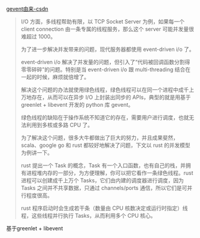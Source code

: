 [gevent由来-csdn](https://blog.csdn.net/gzlaiyonghao/article/details/7218611)

> I/O 方面，多线程帮助有限，以 TCP Socket Server 为例，如果每一个 client connection 由一条专属的线程服务，那么这个 server 可能并发量很难超过 1000。
>
> 为了进一步解决并发带来的问题，现代服务器都使用 event-driven i/o 了。 
>
> event-driven i/o 解决了并发量的问题，但引入了“代码被回调函数分割得零零碎碎”的问题。特别是当 event-driven i/o 跟 multi-threading 结合在一起的时候，麻烦就倍增了。
>
> 解决这个问题的办法就使用绿色线程，绿色线程可以在同一个进程中成千上万地存在，从而可以在异步 I/O 上封装出同步的 APIs，典型的就是用基于 greenlet + libevent 开发的 python 库 gevent。
>
> 绿色线程的缺陷在于操作系统不知道它的存在，需要用户进行调度，也就无法利用到多核或多路 CPU 了。
>
> 为了解决这个问题，很多大牛都做出了巨大的努力，并且成果斐然，scala、google go 和 rust 都较好地解决了问题，下文以 rust 的并发模型为例讲一下。 
>
> rust 提出一个 Task 的概念，Task 有一个入口函数，也有自己的栈，并拥有进程堆内存的一部分，为方便理解，你可以把它看作一条绿色线程。rust 进程可以创建成千上万个 Tasks，它们由内建的调度器进行调度，因为 Tasks 之间并不共享数据，只通过 channels/ports 通信，所以它们是可并行程度很高。
>
> rust 程序启动时会生成若干条（数量由 CPU 核数决定或运行时指定）线程，这些线程并行执行 Tasks，从而利用多个 CPU 核心。 



基于greenlet + libevent